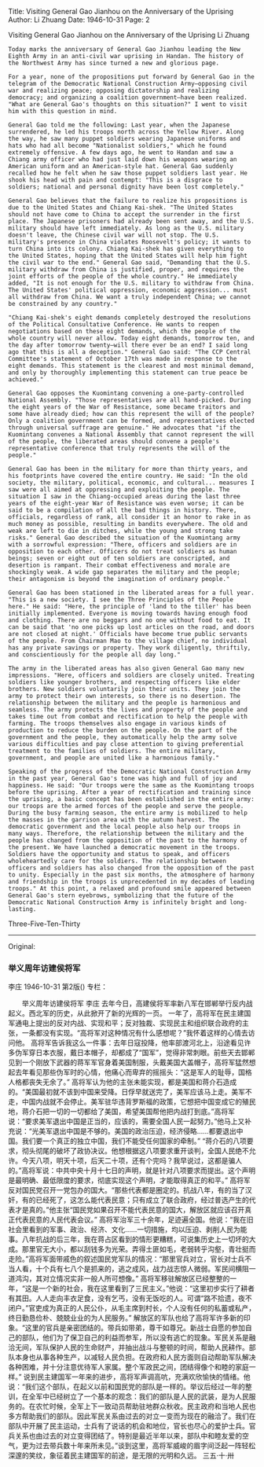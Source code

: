 Title: Visiting General Gao Jianhou on the Anniversary of the Uprising
Author: Li Zhuang
Date: 1946-10-31
Page: 2

Visiting General Gao Jianhou on the Anniversary of the Uprising
    Li Zhuang

    Today marks the anniversary of General Gao Jianhou leading the New Eighth Army in an anti-civil war uprising in Handan. The history of the Northwest Army has since turned a new and glorious page.

    For a year, none of the propositions put forward by General Gao in the telegram of the Democratic National Construction Army—opposing civil war and realizing peace; opposing dictatorship and realizing democracy; and organizing a coalition government—have been realized. "What are General Gao's thoughts on this situation?" I went to visit him with this question in mind.

    General Gao told me the following: Last year, when the Japanese surrendered, he led his troops north across the Yellow River. Along the way, he saw many puppet soldiers wearing Japanese uniforms and hats who had all become "Nationalist soldiers," which he found extremely offensive. A few days ago, he went to Handan and saw a Chiang army officer who had just laid down his weapons wearing an American uniform and an American-style hat. General Gao suddenly recalled how he felt when he saw those puppet soldiers last year. He shook his head with pain and contempt: "This is a disgrace to soldiers; national and personal dignity have been lost completely."

    General Gao believes that the failure to realize his propositions is due to the United States and Chiang Kai-shek. "The United States should not have come to China to accept the surrender in the first place. The Japanese prisoners had already been sent away, and the U.S. military should have left immediately. As long as the U.S. military doesn't leave, the Chinese civil war will not stop. The U.S. military's presence in China violates Roosevelt's policy; it wants to turn China into its colony. Chiang Kai-shek has given everything to the United States, hoping that the United States will help him fight the civil war to the end." General Gao said, "Demanding that the U.S. military withdraw from China is justified, proper, and requires the joint efforts of the people of the whole country." He immediately added, "It is not enough for the U.S. military to withdraw from China. The United States' political oppression, economic aggression... must all withdraw from China. We want a truly independent China; we cannot be constrained by any country."

    "Chiang Kai-shek's eight demands completely destroyed the resolutions of the Political Consultative Conference. He wants to reopen negotiations based on these eight demands, which the people of the whole country will never allow. Today eight demands, tomorrow ten, and the day after tomorrow twenty—will there ever be an end? I said long ago that this is all a deception." General Gao said: "The CCP Central Committee's statement of October 17th was made in response to the eight demands. This statement is the clearest and most minimal demand, and only by thoroughly implementing this statement can true peace be achieved."

    General Gao opposes the Kuomintang convening a one-party-controlled National Assembly. "Those representatives are all hand-picked. During the eight years of the War of Resistance, some became traitors and some have already died; how can this represent the will of the people? Only a coalition government can be formed, and representatives elected through universal suffrage are genuine." He advocates that "if the Kuomintang convenes a National Assembly that cannot represent the will of the people, the liberated areas should convene a people's representative conference that truly represents the will of the people."

    General Gao has been in the military for more than thirty years, and his footprints have covered the entire country. He said: "In the old society, the military, political, economic, and cultural... measures I saw were all aimed at oppressing and exploiting the people. The situation I saw in the Chiang-occupied areas during the last three years of the eight-year War of Resistance was even worse; it can be said to be a compilation of all the bad things in history. There, officials, regardless of rank, all consider it an honor to rake in as much money as possible, resulting in bandits everywhere. The old and weak are left to die in ditches, while the young and strong take risks." General Gao described the situation of the Kuomintang army with a sorrowful expression: "There, officers and soldiers are in opposition to each other. Officers do not treat soldiers as human beings; seven or eight out of ten soldiers are conscripted, and desertion is rampant. Their combat effectiveness and morale are shockingly weak. A wide gap separates the military and the people; their antagonism is beyond the imagination of ordinary people."

    General Gao has been stationed in the liberated areas for a full year. "This is a new society. I see the Three Principles of the People here." He said: "Here, the principle of 'land to the tiller' has been initially implemented. Everyone is moving towards having enough food and clothing. There are no beggars and no one without food to eat. It can be said that 'no one picks up lost articles on the road, and doors are not closed at night.' Officials have become true public servants of the people. From Chairman Mao to the village chief, no individual has any private savings or property. They work diligently, thriftily, and conscientiously for the people all day long."

    The army in the liberated areas has also given General Gao many new impressions. "Here, officers and soldiers are closely united. Treating soldiers like younger brothers, and respecting officers like elder brothers. New soldiers voluntarily join their units. They join the army to protect their own interests, so there is no desertion. The relationship between the military and the people is harmonious and seamless. The army protects the lives and property of the people and takes time out from combat and rectification to help the people with farming. The troops themselves also engage in various kinds of production to reduce the burden on the people. On the part of the government and the people, they automatically help the army solve various difficulties and pay close attention to giving preferential treatment to the families of soldiers. The entire military, government, and people are united like a harmonious family."

    Speaking of the progress of the Democratic National Construction Army in the past year, General Gao's tone was high and full of joy and happiness. He said: "Our troops were the same as the Kuomintang troops before the uprising. After a year of rectification and training since the uprising, a basic concept has been established in the entire army: our troops are the armed forces of the people and serve the people. During the busy farming season, the entire army is mobilized to help the masses in the garrison area with the autumn harvest. The democratic government and the local people also help our troops in many ways. Therefore, the relationship between the military and the people has changed from the opposition of the past to the harmony of the present. We have launched a democratic movement in the troops. Soldiers have the opportunity and status to speak, and officers wholeheartedly care for the soldiers. The relationship between officers and soldiers has also changed from the opposition of the past to unity. Especially in the past six months, the atmosphere of harmony and friendship in the troops is unprecedented in my decades of leading troops." At this point, a relaxed and profound smile appeared between General Gao's stern eyebrows, symbolizing that the future of the Democratic National Construction Army is infinitely bright and long-lasting.
Three-Five-Ten-Thirty



<hr /> 

Original: 


### 举义周年访建侯将军
李庄
1946-10-31
第2版()
专栏：

　　举义周年访建侯将军
    李庄
    去年今日，高建侯将军率新八军在邯郸举行反内战起义。西北军的历史，从此掀开了新的光辉的一页。
    一年了，高将军在民主建国军通电上提出的反对内战、实现和平；反对独裁、实现民主和组织联合政府的主张，一条都没有实现。“高将军对这种情况有什么感想呢？”我怀着这样的心情去访问他。
    高将军告诉我这么一件事：去年日寇投降，他率部渡河北上，沿途看见许多伪军穿日本衣服，戴日本帽子，却都成了“国军”，觉得非常刺眼。前些天去邯郸见到一个刚放下武器的蒋军军官身着美国制服，头戴美国大盖帽子，高将军猛然想起去年看见那些伪军时的心情，他痛心而卑弃的摇摇头：“这是军人的耻辱，国格人格都丧失无余了。”
    高将军认为他的主张未能实现，都是美国和蒋介石造成的。“美国最初就不该到中国来受降。日俘早就送完了，美军应该马上走。美军不走，中国内战就不会停止。美军驻华违背罗斯福的政策，它想把中国变成它的殖民地，蒋介石把一切的一切都给了美国，希望美国帮他把内战打到底。”高将军说：“要求美军退出中国是正当的，应该的，需要全国人民一起努力。”他马上又补充说：“光美军退出中国是不够的。美国的政治压迫，经济侵略……都要退出中国。我们要一个真正的独立中国，我们不能受任何国家的牵制。”
    “蒋介石的八项要求，彻头彻尾的破坏了政协决议。他想根据这八项要求重开谈判，全国人民绝不允许。今天八项，明天十项，后天二十项，还有个完吗？我早说过，这都是骗人的。”高将军说：中共中央十月十七日的声明，就是针对八项要求而提出。这个声明是最明确、最低限度的要求，彻底实现这个声明，才能取得真正的和平。”
    高将军反对国民党召开一党包办的国大。“那些代表都是圈定的。抗战八年，有的当了汉奸，有的已经死了，这怎么能代表民意；只有成立了联合政府，经过普选产生的代表才是真的。”他主张“国民党如果召开不能代表民意的国大，解放区就应该召开真正代表民意的人民代表会议。”
    高将军治军三十余年，足迹遍全国。他说：“我在旧社会里看到的军事、政治、经济、文化……一切措施，均以压迫、剥削人民为能事。八年抗战的后三年，我在蒋占区看到的情形更糟糕，可说集历史上一切坏的大成。那里官无大小，都以刮钱多为光荣。弄得土匪如毛，老弱转乎沟壑，青壮挺而走险。”高将军面带戚色的叙述国民党军队的情况：“那里官兵对立，官长对士兵不当人看，十个兵有七八个是抓来的，逃之成风，战力战志惊人微弱。军民间横阻一道鸿沟，其对立情况实非一般人所可想像。”
    高将军移驻解放区已经整整的一年，“这是一个新的社会，我在这里看到了三民主义。”他说：“这里初步实行了耕者有其田。人人走向丰衣足食，没有乞丐，没有无饭吃的人。可谓“路不拾遗，夜不闭户。”官吏成为真正的人民公仆，从毛主席到村长，个人没有任何的私蓄或私产，终日勤恳俭朴、兢兢业业的为人民服务。”
    解放区的军队也给了高将军许多新的印象。“这里的官兵是亲密团结的。带兵如带弟，尊干如尊兄。新战士自愿的参加自己的部队，他们为了保卫自己的利益而参军，所以没有逃亡的现象。军民关系是融洽无间，军队保护人民的生命财产，并抽出战斗与整顿的时间，帮助人民耕作。部队本身也从事各种生产，以减轻人民负担。在政府和人民方面则自动帮助军队解决各种困难，并十分注意优待军人家属。整个军政民之间，团结得像个和睦的家庭一样。”
    说到民主建国军一年来的进步，高将军声调高吭，充满欢欣愉快的情绪。他说：“我们这个部队，在起义以前和国民党的部队是一样的。举议后经过一年的整训，在全军中已经树立了一个基本的观念：我们的部队是人民的武装，是为人民服务的。在农忙时候，全军上下一致动员帮助驻地群众秋收。民主政府和当地人民也多方帮助我们的部队。因此军民关系由过去的对立一变而为现在的融洽了。我们在部队中开展了民主运动，士兵有了说话的机会和地位，官长也尽心的爱护士兵。官兵关系也由过去的对立变得团结了。特别是最近半年以来，部队中和睦友爱的空气，更为过去带兵数十年来所未见。”谈到这里，高将军威峻的眉字间泛起一阵轻松深邃的笑纹，象征着民主建国军的前途，是无限的光明和久远。  三五·十·卅
